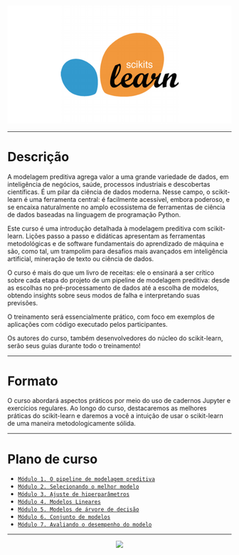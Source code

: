 <p align="center"> 
<img src="imagens/scikit-learn.png">
</p>

---

# Descrição

A modelagem preditiva agrega valor a uma grande variedade de dados, em inteligência de negócios, saúde, processos industriais e descobertas científicas. É um pilar da ciência de dados moderna. Nesse campo, o scikit-learn é uma ferramenta central: é facilmente acessível, embora poderoso, e se encaixa naturalmente no amplo ecossistema de ferramentas de ciência de dados baseadas na linguagem de programação Python.

Este curso é uma introdução detalhada à modelagem preditiva com scikit-learn. Lições passo a passo e didáticas apresentam as ferramentas metodológicas e de software fundamentais do aprendizado de máquina e são, como tal, um trampolim para desafios mais avançados em inteligência artificial, mineração de texto ou ciência de dados.

O curso é mais do que um livro de receitas: ele o ensinará a ser crítico sobre cada etapa do projeto de um pipeline de modelagem preditiva: desde as escolhas no pré-processamento de dados até a escolha de modelos, obtendo insights sobre seus modos de falha e interpretando suas previsões.

O treinamento será essencialmente prático, com foco em exemplos de aplicações com código executado pelos participantes.

Os autores do curso, também desenvolvedores do núcleo do scikit-learn, serão seus guias durante todo o treinamento!

---

# Formato

O curso abordará aspectos práticos por meio do uso de cadernos Jupyter e exercícios regulares. Ao longo do curso, destacaremos as melhores práticas do scikit-learn e daremos a você a intuição de usar o scikit-learn de uma maneira metodologicamente sólida.

---

# Plano de curso

* [`Módulo 1. O pipeline de modelagem preditiva`](https://github.com/RogerioLS/Scikit-Learn/tree/main/Module1_The_Predictive_Modeling_Pipeline)
* [`Módulo 2. Selecionando o melhor modelo`](https://github.com/RogerioLS/Scikit-Learn/tree/main/Module2_Selecting_the_best_model)
* [`Módulo 3. Ajuste de hiperparâmetros`](https://github.com/RogerioLS/Scikit-Learn/tree/main/Module3_hyperparameter_tuning)
* [`Módulo 4. Modelos Lineares`](https://github.com/RogerioLS/Scikit-Learn/tree/main/Module4_linear_model)
* [`Módulo 5. Modelos de árvore de decisão`](https://github.com/RogerioLS/Scikit-Learn/tree/main/Module5_decision_tree_models)
* [`Módulo 6. Conjunto de modelos`](https://github.com/RogerioLS/Scikit-Learn/tree/main/Module6_ensemble_of_models)
* [`Módulo 7. Avaliando o desempenho do modelo`](https://github.com/RogerioLS/Scikit-Learn/tree/main/Module7_evaluanting_model_performance)

---

<p align="center"> 
<img src="https://media.giphy.com/media/1kkxWqT5nvLXupUTwK/giphy.gif">
</p>
